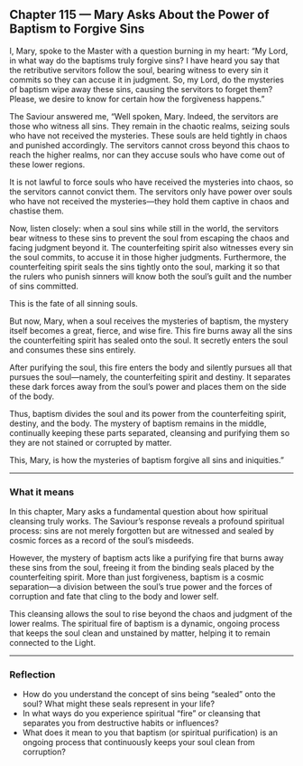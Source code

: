 ## Chapter 115 — Mary Asks About the Power of Baptism to Forgive Sins

I, Mary, spoke to the Master with a question burning in my heart:
“My Lord, in what way do the baptisms truly forgive sins? I have heard you say that the retributive servitors follow the soul, bearing witness to every sin it commits so they can accuse it in judgment. So, my Lord, do the mysteries of baptism wipe away these sins, causing the servitors to forget them? Please, we desire to know for certain how the forgiveness happens.”

The Saviour answered me, “Well spoken, Mary. Indeed, the servitors are those who witness all sins. They remain in the chaotic realms, seizing souls who have not received the mysteries. These souls are held tightly in chaos and punished accordingly. The servitors cannot cross beyond this chaos to reach the higher realms, nor can they accuse souls who have come out of these lower regions.

It is not lawful to force souls who have received the mysteries into chaos, so the servitors cannot convict them. The servitors only have power over souls who have not received the mysteries—they hold them captive in chaos and chastise them.

Now, listen closely: when a soul sins while still in the world, the servitors bear witness to these sins to prevent the soul from escaping the chaos and facing judgment beyond it. The counterfeiting spirit also witnesses every sin the soul commits, to accuse it in those higher judgments. Furthermore, the counterfeiting spirit seals the sins tightly onto the soul, marking it so that the rulers who punish sinners will know both the soul’s guilt and the number of sins committed.

This is the fate of all sinning souls.

But now, Mary, when a soul receives the mysteries of baptism, the mystery itself becomes a great, fierce, and wise fire. This fire burns away all the sins the counterfeiting spirit has sealed onto the soul. It secretly enters the soul and consumes these sins entirely.

After purifying the soul, this fire enters the body and silently pursues all that pursues the soul—namely, the counterfeiting spirit and destiny. It separates these dark forces away from the soul’s power and places them on the side of the body.

Thus, baptism divides the soul and its power from the counterfeiting spirit, destiny, and the body. The mystery of baptism remains in the middle, continually keeping these parts separated, cleansing and purifying them so they are not stained or corrupted by matter.

This, Mary, is how the mysteries of baptism forgive all sins and iniquities.”

---

### What it means

In this chapter, Mary asks a fundamental question about how spiritual cleansing truly works. The Saviour’s response reveals a profound spiritual process: sins are not merely forgotten but are witnessed and sealed by cosmic forces as a record of the soul’s misdeeds.

However, the mystery of baptism acts like a purifying fire that burns away these sins from the soul, freeing it from the binding seals placed by the counterfeiting spirit. More than just forgiveness, baptism is a cosmic separation—a division between the soul’s true power and the forces of corruption and fate that cling to the body and lower self.

This cleansing allows the soul to rise beyond the chaos and judgment of the lower realms. The spiritual fire of baptism is a dynamic, ongoing process that keeps the soul clean and unstained by matter, helping it to remain connected to the Light.

---

### Reflection

* How do you understand the concept of sins being “sealed” onto the soul? What might these seals represent in your life?
* In what ways do you experience spiritual “fire” or cleansing that separates you from destructive habits or influences?
* What does it mean to you that baptism (or spiritual purification) is an ongoing process that continuously keeps your soul clean from corruption?
